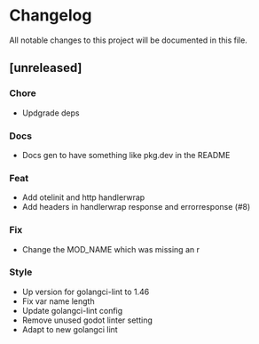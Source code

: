 # Changelog

All notable changes to this project will be documented in this file.

## [unreleased]

### Chore

- Updgrade deps

### Docs

- Docs gen to have something like pkg.dev in the README

### Feat

- Add otelinit and http handlerwrap
- Add headers in handlerwrap response and errorresponse (#8)

### Fix

- Change the MOD_NAME which was missing an r

### Style

- Up version for golangci-lint to 1.46
- Fix var name length
- Update golangci-lint config
- Remove unused godot linter setting
- Adapt to new golangci lint

<!-- generated by git-cliff -->
